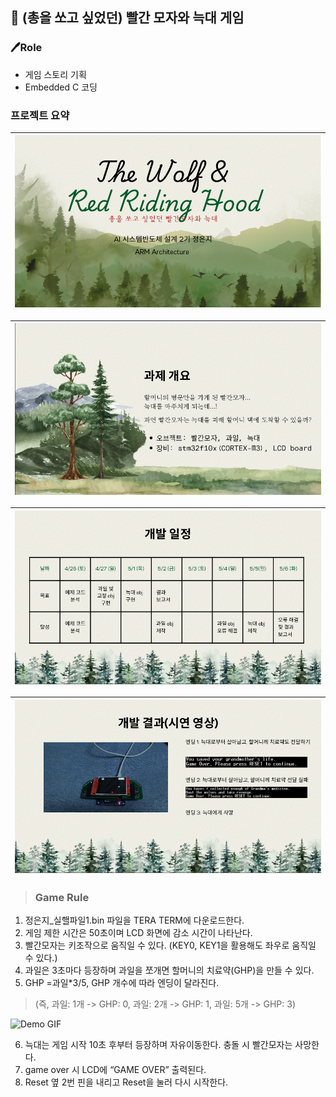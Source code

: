 ## :wolf: (총을 쏘고 싶었던) 빨간 모자와 늑대 게임


### 🖊️Role

- 게임 스토리 기획
- Embedded C 코딩

### 프로젝트 요약

![PPT_1](https://github.com/2735C/KDT_ARM/blob/main/History/Img/ppt_1.png?raw=true)|
--|

<img src="https://github.com/2735C/KDT_ARM/blob/main/History/Img/ppt_2.png?raw=true" width="600">|
--|

|<img src="/History/img/ppt_3.png" width=1000>|
--|


|<img src="/History/img/ppt_4.png" width=1000>|
--|

> ### Game Rule

1. 정은지_실핼파일1.bin 파일을 TERA TERM에 다운로드한다.
2. 게임 제한 시간은 50초이며 LCD 화면에 감소 시간이 나타난다. 
3. 빨간모자는 키조작으로 움직일 수 있다. (KEY0, KEY1을 활용해도 좌우로 움직일 수 있다.)
4. 과일은 3초마다 등장하며 과일을 쪼개면 할머니의 치료약(GHP)을 만들 수 있다.
5. GHP =과일*3/5, GHP 개수에 따라 엔딩이 달라진다. 
> (즉, 과일: 1개 -> GHP: 0, 과일: 2개 -> GHP: 1, 과일: 5개 -> GHP: 3)

![Demo GIF](https://github.com/2735C/KDT_ARM/blob/main/History/Gif/Level_1.gif?raw=true)

6. 늑대는 게임 시작 10초 후부터 등장하며 자유이동한다. 충돌 시 빨간모자는 사망한다.
7. game over 시 LCD에 “GAME OVER” 출력된다.
8. Reset 옆 2번 핀을 내리고 Reset을 눌러 다시 시작한다. 
